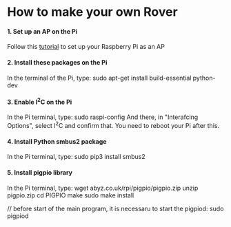 # How to make your own Rover

#### 1. Set up an AP on the Pi
Follow this [tutorial](https://www.raspberrypi.org/documentation/configuration/wireless/access-point.md) to set up your Raspberry Pi as an AP

#### 2. Install these packages on the Pi
In the terminal of the Pi, type:
sudo apt-get install build-essential python-dev

#### 3. Enable I<sup>2</sup>C on the Pi
In the Pi terminal, type:
sudo raspi-config
And there, in "Interafcing Options", select I<sup>2</sup>C and confirm that.
You need to reboot your Pi after this.

#### 4. Install Python smbus2 package
In the Pi terminal, type:
sudo pip3 install smbus2

#### 5. Install pigpio library
In the Pi terminal, type:
wget abyz.co.uk/rpi/pigpio/pigpio.zip
unzip pigpio.zip
cd PIGPIO
make
sudo make install


// before start of the main program, it is necessaru to start the pigpiod: sudo pigpiod